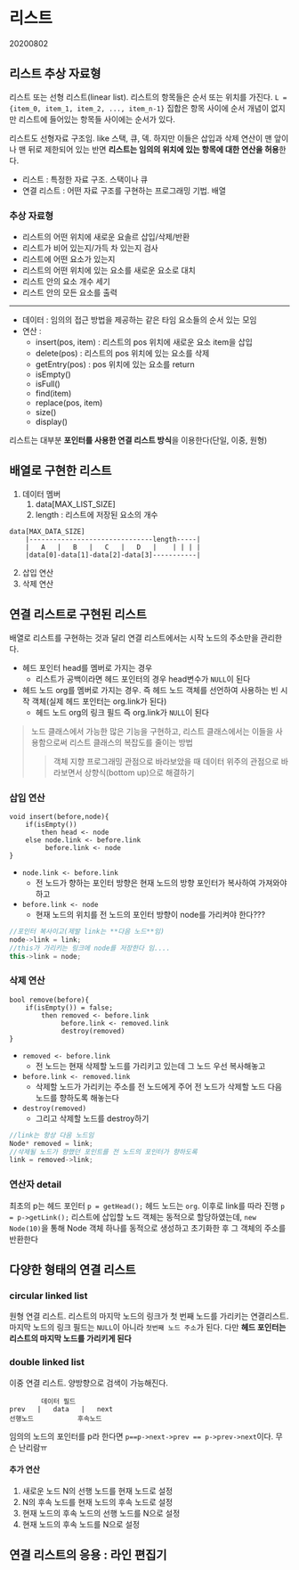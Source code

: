 # 리스트

20200802

## 리스트 추상 자료형

리스트 또는 선형 리스트(linear list). 리스트의 항목들은 순서 또는 위치를 가진다.
`L = {item_0, item_1, item_2, ..., item_n-1}`
집합은 항목 사이에 순서 개념이 없지만 리스트에 들어있는 항목들 사이에는 순서가 있다.

리스트도 선형자료 구조임. like 스택, 큐, 덱. 하지만 이들은 삽입과 삭제 연산이 맨 앞이나 맨 뒤로 제한되어 있는 반면 **리스트는 임의의 위치에 있는 항목에 대한 연산을 허용**한다.

* 리스트 : 특정한 자료 구조. 스택이나 큐
* 연결 리스트 : 어떤 자료 구조를 구현하는 프로그래밍 기법. 배열

### 추상 자료형

* 리스트의 어떤 위치에 새로운 요솔르 삽입/삭제/반환
* 리스트가 비어 있는지/가득 차 있는지 검사
* 리스트에 어떤 요소가 있는지
* 리스트의 어떤 위치에 있는 요소를 새로운 요소로 대치
* 리스트 안의 요소 개수 세기
* 리스트 안의 모든 요소를 출력
***
* 데이터 : 임의의 접근 방법을 제공하는 같은 타임 요소들의 순서 있는 모임
* 연산 :
    * insert(pos, item) : 리스트의 pos 위치에 새로운 요소 item을 삽입
    * delete(pos) : 리스트의 pos 위치에 있는 요소를 삭제
    * getEntry(pos) : pos 위치에 있는 요소를 return
    * isEmpty()
    * isFull()
    * find(item)
    * replace(pos, item)
    * size()
    * display()

리스트는 대부분 **포인터를 사용한 연결 리스트 방식**을 이용한다(단일, 이중, 원형)

## 배열로 구현한 리스트

1. 데이터 멤버
    1. data\[MAX_LIST_SIZE]
    2. length : 리스트에 저장된 요소의 개수

```
data[MAX_DATA_SIZE]
    |-------------------------------length-----|
    |   A   |   B   |   C   |   D   |    | | | |
    |data[0]-data[1]-data[2]-data[3]-----------|
```

2. 삽입 연산
3. 삭제 연산

## 연결 리스트로 구현된 리스트

배열로 리스트를 구현하는 것과 달리 연결 리스트에서는 시작 노드의 주소만을 관리한다.

* 헤드 포인터 head를 멤버로 가지는 경우
    * 리스트가 공백이라면 헤드 포인터의 경우 head변수가 `NULL`이 된다
* 헤드 노드 org를 멤버로 가지는 경우. 즉 헤드 노드 객체를 선언하여 사용하는 빈 시작 객체(실제 헤드 포인터는 org.link가 된다)
    * 헤드 노드 org의 링크 필드 즉 org.link가 `NULL`이 된다


> 노드 클래스에서 가능한 많은 기능을 구현하고, 리스트 클래스에서는 이들을 사용함으로써 리스트 클래스의 복잡도를 줄이는 방법 
>> 객체 지향 프로그래밍 관점으로 바라보았을 때 데이터 위주의 관점으로 바라보면서 상향식(bottom up)으로 해결하기

### 삽입 연산

```
void insert(before,node){
    if(isEmpty())
        then head <- node
    else node.link <- before.link
         before.link <- node
}
```
* `node.link <- before.link`
    * 전 노드가 향하는 포인터 방향은 현재 노드의 방향 포인터가 복사하여 가져와야 하고
* `before.link <- node`
    * 현재 노드의 위치를 전 노드의 포인터 방향이 node를 가리켜야 한다???

```cpp
//포인터 복사이고(제발 link는 **다음 노드**임)
node->link = link;
//this가 가리키는 링크에 node를 저장한다 임....
this->link = node;
```

### 삭제 연산

```
bool remove(before){
    if(isEmpty()) = false;
        then removed <- before.link
             before.link <- removed.link
             destroy(removed)
}
```
* `removed <- before.link`
    * 전 노드는 현재 삭제할 노드를 가리키고 있는데 그 노드 우선 복사해놓고
* `before.link <- removed.link`
    * 삭제할 노드가 가리키는 주소를 전 노드에게 주어 전 노드가 삭제할 노드 다음 노드를 향하도록 해놓는다
* `destroy(removed)`
    * 그리고 삭제할 노드를 destroy하기
  
```cpp
//link는 항상 다음 노드임
Node* removed = link;
//삭제될 노드가 향했던 포인트를 전 노드의 포인터가 향하도록
link = removed->link;
```

### 연산자 detail

최초의 p는 헤드 포인터 `p = getHead();` 헤드 노드는 `org`. 이후로 link를 따라 진행 `p = p->getLink();`
리스트에 삽입할 노드 객체는 동적으로 할당하였는데, `new Node(10)`을 통해 Node 객체 하나를 동적으로 생성하고 초기화한 후 그 객체의 주소를 반환한다

## 다양한 형태의 연결 리스트

### circular linked list

원형 연결 리스트. 리스트의 마지막 노드의 링크가 첫 번째 노드를 가리키는 연결리스트. 마지막 노드의 링크 필드는 `NULL`이 아니라 `첫번째 노드 주소`가 된다.
다만 **헤드 포인터는 리스트의 마지막 노드를 가리키게 된다**

### double linked list

이중 연결 리스트. 양방향으로 검색이 가능해진다.
```
        데이터 필드
prev   |   data   |   next
선행노드           후속노드
```
임의의 노드의 포인터를 p라 한다면 `p==p->next->prev == p->prev->next`이다. 무슨 난리람ㅠ

#### 추가 연산

1. 새로운 노드 N의 선행 노드를 현재 노드로 설정
2. N의 후속 노드를 현재 노드의 후속 노드로 설정
3. 현재 노드의 후속 노드의 선행 노드를 N으로 설정
4. 현재 노드의 후속 노드를 N으로 설정



## 연결 리스트의 응용 : 라인 편집기